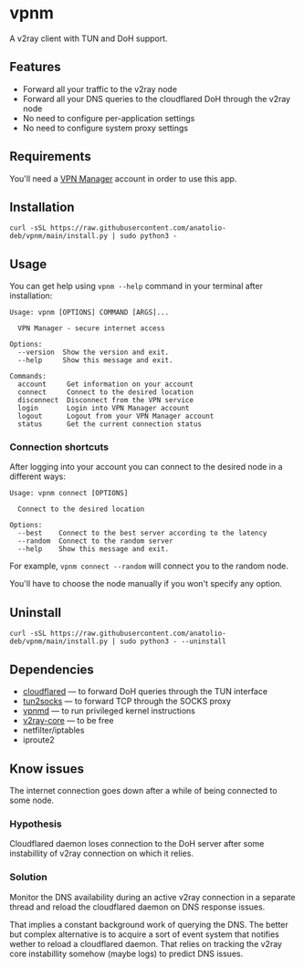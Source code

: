 # vpnm
A v2ray client with TUN and DoH support.
## Features
- Forward all your traffic to the v2ray node
- Forward all your DNS queries to the cloudflared DoH through the v2ray node
- No need to configure per-application settings
- No need to configure system proxy settings
## Requirements
You'll need a [VPN Manager](https://vpnm.org/) account in order to use this app.
## Installation
```
curl -sSL https://raw.githubusercontent.com/anatolio-deb/vpnm/main/install.py | sudo python3 -
```
## Usage
You can get help using `vpnm --help` command in your terminal after installation:
```
Usage: vpnm [OPTIONS] COMMAND [ARGS]...

  VPN Manager - secure internet access

Options:
  --version  Show the version and exit.
  --help     Show this message and exit.

Commands:
  account     Get information on your account
  connect     Connect to the desired location
  disconnect  Disconnect from the VPN service
  login       Login into VPN Manager account
  logout      Logout from your VPN Manager account
  status      Get the current connection status

```
### Connection shortcuts
After logging into your account you can connect to the desired node in a different ways:
```
Usage: vpnm connect [OPTIONS]

  Connect to the desired location

Options:
  --best    Connect to the best server according to the latency
  --random  Connect to the random server
  --help    Show this message and exit.
```
For example, `vpnm connect --random` will connect you to the random node.

You'll have to choose the node manually if you won't specify any option.
## Uninstall
```
curl -sSL https://raw.githubusercontent.com/anatolio-deb/vpnm/main/install.py | sudo python3 - --uninstall
```
## Dependencies
- [cloudflared](https://github.com/cloudflare/cloudflared) — to forward DoH queries through the TUN interface
- [tun2socks](https://github.com/xjasonlyu/tun2socks) — to forward TCP through the SOCKS proxy
- [vpnmd](https://github.com/anatolio-deb/vpnmd) — to run privileged kernel instructions
- [v2ray-core](https://github.com/v2ray/v2ray-core) — to be free
- netfilter/iptables
- iproute2

## Know issues
The internet connection goes down after a while of being connected to some node.
### Hypothesis
Cloudflared daemon loses connection to the DoH server after some instabillity of v2ray connection on which it relies.
### Solution
Monitor the DNS availability during an active v2ray connection in a separate thread and reload the cloudflared daemon on DNS response issues.

That implies a constant background work of querying the DNS. The better but complex alternative is to acquire a sort of event system that notifies wether to reload a cloudflared daemon. That relies on tracking the v2ray core instabillity somehow (maybe logs) to predict DNS issues.
